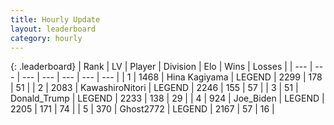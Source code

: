 ```yaml
---
title: Hourly Update
layout: leaderboard
category: hourly
---
```


{: .leaderboard}
| Rank | LV | Player | Division | Elo | Wins | Losses |
| --- | --- | --- | --- | --- | --- | --- |
| <span data-change="0">1</span> | 1468 | <span title="ID: 315148">Hina Kagiyama</span> | LEGEND | <span data-change="0">2299</span> | <span data-change="0">178</span> | <span data-change="0">51</span> |
| <span data-change="0">2</span> | 2083 | <span title="ID: 164871">KawashiroNitori</span> | LEGEND | <span data-change="0">2246</span> | <span data-change="0">155</span> | <span data-change="0">57</span> |
| <span data-change="0">3</span> | 51 | <span title="ID: 515520">Donald_Trump</span> | LEGEND | <span data-change="0">2233</span> | <span data-change="0">138</span> | <span data-change="0">29</span> |
| <span data-change="0">4</span> | 924 | <span title="ID: 353063">Joe_Biden</span> | LEGEND | <span data-change="10">2205</span> | <span data-change="3">171</span> | <span data-change="0">74</span> |
| <span data-change="0">5</span> | 370 | <span title="ID: 336637">Ghost2772</span> | LEGEND | <span data-change="0">2167</span> | <span data-change="0">57</span> | <span data-change="0">16</span> |